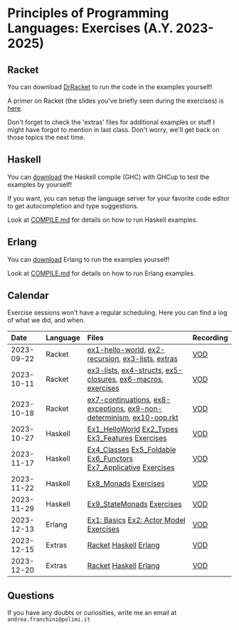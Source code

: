 # Principles of Programming Languages: Exercises (A.Y. 2023-2025)
## Racket

You can download [DrRacket](https://download.racket-lang.org/) to run the code in the examples yourself!

A primer on Racket (the slides you've briefly seen during the exercises) is [here](slides/Racket-intro.pdf).

Don't forget to check the 'extras' files for additional examples or stuff I might have forgot to mention in last class. Don't worry, we'll get back on those topics the next time.

## Haskell

You can [download](https://www.haskell.org/downloads/) the Haskell compile (GHC) with GHCup to test the examples by yourself!

If you want, you can setup the language server for your favorite code editor to get autocompletion and type suggestions.

Look at [COMPILE.md](haskell/COMPILE.md) for details on how to run Haskell examples.

## Erlang

You can [download](https://www.erlang.org/downloads) Erlang to run the examples yourself!

Look at [COMPILE.md](erlang/COMPILE.md) for details on how to run Erlang examples.

## Calendar
Exercise sessions won't have a regular scheduling. Here you can find a log of what we did, and when.

| Date     | Language | Files | Recording
|:---------|:---------|:------|:---------
|2023-09-22| Racket   | [ex1-hello-world](racket/ex1-hello-world.rkt), [ex2-recursion](racket/ex2-recursion.rkt), [ex3-lists](racket/ex3-lists.rkt), [extras](racket/2023-09-22-extras.rkt) | [VOD](https://politecnicomilano.webex.com/webappng/sites/politecnicomilano/recording/f32edb503b60103c93b7a2cd50a10612/playback)
|2023-10-11| Racket   | [ex3-lists](racket/ex3-lists.rkt), [ex4-structs](racket/ex4-structs.rkt), [ex5-closures](racket/ex5-closures.rkt), [ex6-macros](racket/ex6-macros), [exercises](racket/2023-10-11-exercises.rkt) | [VOD](https://politecnicomilano.webex.com/webappng/sites/politecnicomilano/recording/74062d914a4f103cadb6f66117d057bb/playback)
|2023-10-18| Racket   | [ex7-continuations](racket/ex7-continuations.rkt), [ex8-exceptions](racket/ex8-exceptions.rkt), [ex9-non-determinism](racket/ex9-non-determinism.rkt), [ex10-oop.rkt](racket/ex10-oop.rkt) | [VOD](https://politecnicomilano.webex.com/webappng/sites/politecnicomilano/recording/357f84084fcf103cafdf76f88f404a10/playback)
|2023-10-27| Haskell  | [Ex1_HelloWorld](haskell/Ex1_HelloWorld.hs) [Ex2_Types](haskell/Ex2_Types.hs) [Ex3_Features](haskell/Ex3_Features.hs) [Exercises](haskell/2023-10-27.hs) | [VOD](https://politecnicomilano.webex.com/politecnicomilano/ldr.php?RCID=32693e4eadf0cb33ff682ce20b69646e)
|2023-11-17 | Haskell | [Ex4_Classes](haskell/Ex4_Classes.hs) [Ex5_Foldable](haskell/Ex5_Foldable.hs) [Ex6_Functors](haskell/Ex6_Functors.hs) [Ex7_Applicative](haskell/Ex7_Applicative.hs) [Exercises](haskell/2023_11_17.hs) | [VOD](https://politecnicomilano.webex.com/webappng/sites/politecnicomilano/recording/82635df1676b103ca7ff26a604139aa8/playback)
|2023-11-22 | Haskell | [Ex8_Monads](haskell/Ex8_Monads.hs) [Exercises](haskell/2023_11_22.hs.hs) | [VOD](https://politecnicomilano.webex.com/webappng/sites/politecnicomilano/recording/3ea12d226b59103c8febd62d72830b1d/playback)
|2023-11-29| Haskell | [Ex9_StateMonads](haskell/Ex9_StateMonads.hs) [Exercises](haskell/2023_11_29.hs) | [VOD](https://politecnicomilano.webex.com/webappng/sites/politecnicomilano/recording/8ba9672870d8103cb977b2240e49f628/playback)
|2023-12-13| Erlang | [Ex1: Basics](erlang/ex1_hello_world.erl) [Ex2: Actor Model](erlang/ex2_actor_model.erl) [Exercises](erlang/ex_2023_12_13.erl) | [VOD](https://politecnicomilano.webex.com/webappng/sites/politecnicomilano/recording/14860c7f7bd9103c8abf8aa20fbc8295/playback)
|2023-12-15| Extras | [Racket](racket/2023-12-15-exercises.rkt) [Haskell](haskell/2023_12_15.hs) [Erlang](erlang/ex_2023_12_15.erl) | [VOD](https://politecnicomilano.webex.com/webappng/sites/politecnicomilano/recording/ba38a7c37d6b103cabd41ad9eebc50a0/playback)
|2023-12-20| Extras | [Racket](racket/2023-12-20-exercises.rkt) [Haskell](haskell/2023_12_20.hs) [Erlang](erlang/ex_2023_12_20.erl) | [VOD](https://politecnicomilano.webex.com/webappng/sites/politecnicomilano/recording/3b9b07238159103cbe9b565c3c54fa43/playback)

## Questions
If you have any doubts or curiosities, write me an email at `andrea.franchini@polimi.it`
